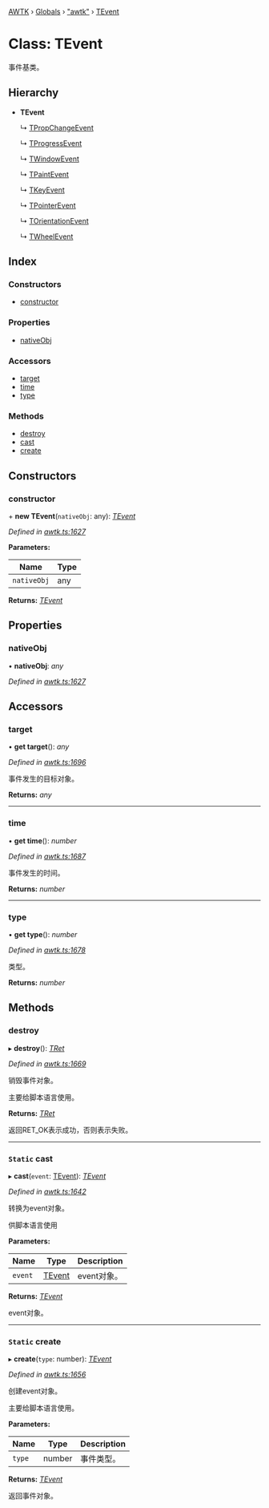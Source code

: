 [AWTK](../README.md) › [Globals](../globals.md) › ["awtk"](../modules/_awtk_.md) › [TEvent](_awtk_.tevent.md)

# Class: TEvent

事件基类。

## Hierarchy

* **TEvent**

  ↳ [TPropChangeEvent](_awtk_.tpropchangeevent.md)

  ↳ [TProgressEvent](_awtk_.tprogressevent.md)

  ↳ [TWindowEvent](_awtk_.twindowevent.md)

  ↳ [TPaintEvent](_awtk_.tpaintevent.md)

  ↳ [TKeyEvent](_awtk_.tkeyevent.md)

  ↳ [TPointerEvent](_awtk_.tpointerevent.md)

  ↳ [TOrientationEvent](_awtk_.torientationevent.md)

  ↳ [TWheelEvent](_awtk_.twheelevent.md)

## Index

### Constructors

* [constructor](_awtk_.tevent.md#constructor)

### Properties

* [nativeObj](_awtk_.tevent.md#nativeobj)

### Accessors

* [target](_awtk_.tevent.md#target)
* [time](_awtk_.tevent.md#time)
* [type](_awtk_.tevent.md#type)

### Methods

* [destroy](_awtk_.tevent.md#destroy)
* [cast](_awtk_.tevent.md#static-cast)
* [create](_awtk_.tevent.md#static-create)

## Constructors

###  constructor

\+ **new TEvent**(`nativeObj`: any): *[TEvent](_awtk_.tevent.md)*

*Defined in [awtk.ts:1627](https://github.com/zlgopen/awtk-binding/blob/5be3859/tools/code_gen/js/output/awtk.ts#L1627)*

**Parameters:**

Name | Type |
------ | ------ |
`nativeObj` | any |

**Returns:** *[TEvent](_awtk_.tevent.md)*

## Properties

###  nativeObj

• **nativeObj**: *any*

*Defined in [awtk.ts:1627](https://github.com/zlgopen/awtk-binding/blob/5be3859/tools/code_gen/js/output/awtk.ts#L1627)*

## Accessors

###  target

• **get target**(): *any*

*Defined in [awtk.ts:1696](https://github.com/zlgopen/awtk-binding/blob/5be3859/tools/code_gen/js/output/awtk.ts#L1696)*

事件发生的目标对象。

**Returns:** *any*

___

###  time

• **get time**(): *number*

*Defined in [awtk.ts:1687](https://github.com/zlgopen/awtk-binding/blob/5be3859/tools/code_gen/js/output/awtk.ts#L1687)*

事件发生的时间。

**Returns:** *number*

___

###  type

• **get type**(): *number*

*Defined in [awtk.ts:1678](https://github.com/zlgopen/awtk-binding/blob/5be3859/tools/code_gen/js/output/awtk.ts#L1678)*

类型。

**Returns:** *number*

## Methods

###  destroy

▸ **destroy**(): *[TRet](../enums/_awtk_.tret.md)*

*Defined in [awtk.ts:1669](https://github.com/zlgopen/awtk-binding/blob/5be3859/tools/code_gen/js/output/awtk.ts#L1669)*

销毁事件对象。

主要给脚本语言使用。

**Returns:** *[TRet](../enums/_awtk_.tret.md)*

返回RET_OK表示成功，否则表示失败。

___

### `Static` cast

▸ **cast**(`event`: [TEvent](_awtk_.tevent.md)): *[TEvent](_awtk_.tevent.md)*

*Defined in [awtk.ts:1642](https://github.com/zlgopen/awtk-binding/blob/5be3859/tools/code_gen/js/output/awtk.ts#L1642)*

转换为event对象。

供脚本语言使用

**Parameters:**

Name | Type | Description |
------ | ------ | ------ |
`event` | [TEvent](_awtk_.tevent.md) | event对象。  |

**Returns:** *[TEvent](_awtk_.tevent.md)*

event对象。

___

### `Static` create

▸ **create**(`type`: number): *[TEvent](_awtk_.tevent.md)*

*Defined in [awtk.ts:1656](https://github.com/zlgopen/awtk-binding/blob/5be3859/tools/code_gen/js/output/awtk.ts#L1656)*

创建event对象。

主要给脚本语言使用。

**Parameters:**

Name | Type | Description |
------ | ------ | ------ |
`type` | number | 事件类型。  |

**Returns:** *[TEvent](_awtk_.tevent.md)*

返回事件对象。
